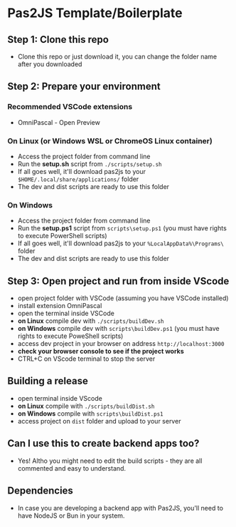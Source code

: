 # Pas2JS Template/Boilerplate

## Step 1: Clone this repo

- Clone this repo or just download it, you can change the folder name after you downloaded

## Step 2: Prepare your environment

### Recommended VSCode extensions

- OmniPascal - Open Preview

### On Linux (or Windows WSL or ChromeOS Linux container)

- Access the project folder from command line
- Run the **setup.sh** script from `./scripts/setup.sh`
- If all goes well, it'll download pas2js to your `$HOME/.local/share/applications/` folder
- The dev and dist scripts are ready to use this folder

### On Windows

- Access the project folder from command line
- Run the **setup.ps1** script from `scripts\setup.ps1` (you must have rights to execute PowerShell scripts)
- If all goes well, it'll download pas2js to your `%LocalAppData%\Programs\` folder
- The dev and dist scripts are ready to use this folder

## Step 3: Open project and run from inside VScode

- open project folder with VSCode (assuming you have VSCode installed)
- install extension OmniPascal
- open the terminal inside VSCode
- **on Linux** compile dev with `./scripts/buildDev.sh`
- **on Windows** compile dev with `scripts\buildDev.ps1` (you must have rights to execute PoweShell scripts)
- access dev project in your browser on address `http://localhost:3000`
- **check your browser console to see if the project works**
- CTRL+C on VScode terminal to stop the server

## Building a release

- open terminal inside VScode
- **on Linux** compile with `./scripts/buildDist.sh`
- **on Windows** compile with `scripts\buildDist.ps1`
- access project on `dist` folder and upload to your server

## Can I use this to create backend apps too?

- Yes! Altho you might need to edit the build scripts - they are all commented and easy to understand.

## Dependencies

- In case you are developing a backend app with Pas2JS, you'll need to have NodeJS or Bun in your system.
